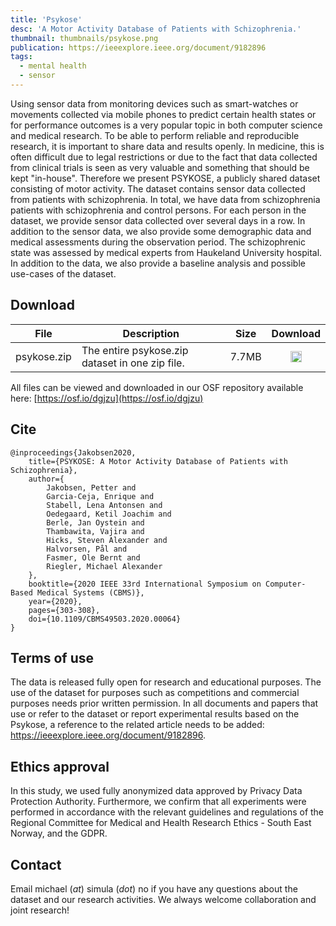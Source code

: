 ```yaml
---
title: 'Psykose'
desc: 'A Motor Activity Database of Patients with Schizophrenia.'
thumbnail: thumbnails/psykose.png
publication: https://ieeexplore.ieee.org/document/9182896
tags:
  - mental health
  - sensor
---
```


Using sensor data from monitoring devices such as smart-watches or movements collected via mobile phones to predict certain health states or for performance outcomes is a very popular topic in both computer science and medical research. To be able to perform reliable and reproducible research, it is important to share data and results openly. In medicine, this is often difficult due to legal restrictions or due to the fact that data collected from clinical trials is seen as very valuable and something that should be kept "in-house". Therefore we present PSYKOSE, a publicly shared dataset consisting of motor activity. The dataset contains sensor data collected from patients with schizophrenia. In total, we have data from schizophrenia patients with schizophrenia and control persons. For each person in the dataset, we provide sensor data collected over several days in a row. In addition to the sensor data, we also provide some demographic data and medical assessments during the observation period. The schizophrenic state was assessed by medical experts from Haukeland University hospital. In addition to the data, we also provide a baseline analysis and possible use-cases of the dataset.

## Download
| File | Description | Size | Download
| --- | --- | --- | :---: |
| psykose.zip  | The entire psykose.zip dataset in one zip file. | 7.7MB |  [<img src="/icons/fa-download-solid.svg" style="margin:0;display: inline;" height="18" width="18"/>](https://datasets.simula.no/downloads/psykose.zip) |

All files can be viewed and downloaded in our OSF repository available here: [https://osf.io/dgjzu](https://osf.io/dgjzu)

## Cite

    @inproceedings{Jakobsen2020,  
        title={PSYKOSE: A Motor Activity Database of Patients with Schizophrenia},   
        author={
            Jakobsen, Petter and
            Garcia-Ceja, Enrique and
            Stabell, Lena Antonsen and
            Oedegaard, Ketil Joachim and
            Berle, Jan Oystein and
            Thambawita, Vajira and
            Hicks, Steven Alexander and
            Halvorsen, Pål and
            Fasmer, Ole Bernt and
            Riegler, Michael Alexander
        },  
        booktitle={2020 IEEE 33rd International Symposium on Computer-Based Medical Systems (CBMS)},   
        year={2020},  
        pages={303-308},  
        doi={10.1109/CBMS49503.2020.00064}
    }

## Terms of use
The data is released fully open for research and educational purposes. The use of the dataset for purposes such as competitions and commercial purposes needs prior written permission. In all documents and papers that use or refer to the dataset or report experimental results based on the Psykose, a reference to the related article needs to be added: https://ieeexplore.ieee.org/document/9182896.

## Ethics approval
In this study, we used fully anonymized data approved by Privacy Data Protection Authority. Furthermore, we confirm that all experiments were performed in accordance with the relevant guidelines and regulations of the Regional Committee for Medical and Health Research Ethics - South East Norway, and the GDPR.

## Contact
Email michael (_at_) simula (_dot_) no if you have any questions about the dataset and our research activities. We always welcome collaboration and joint research! 